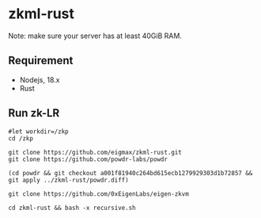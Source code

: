 # zkml-rust

Note: make sure your server has at least 40GiB RAM.
## Requirement 

* Nodejs, 18.x
* Rust

## Run zk-LR

```
#let workdir=/zkp
cd /zkp 

git clone https://github.com/eigmax/zkml-rust.git
git clone https://github.com/powdr-labs/powdr

(cd powdr && git checkout a001f81940c264bd615ecb1279929303d1b72857 && git apply ../zkml-rust/powdr.diff)

git clone https://github.com/0xEigenLabs/eigen-zkvm

cd zkml-rust && bash -x recursive.sh
```
